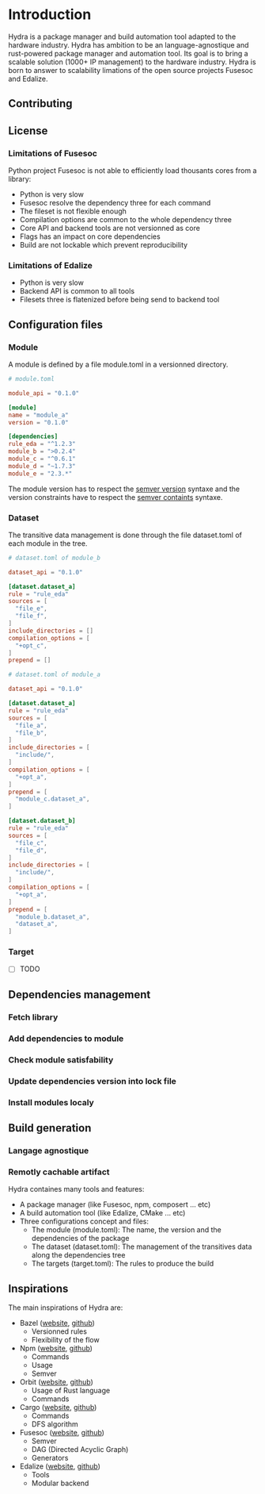 # Introduction

Hydra is a package manager and build automation tool adapted to the hardware industry. Hydra has ambition to be an language-agnostique and rust-powered package manager and automation tool. Its goal is to bring a scalable solution (1000+ IP management) to the hardware industry. Hydra is born to answer to scalability limations of the open source projects Fusesoc and Edalize.

## Contributing

## License

### Limitations of Fusesoc

Python project Fusesoc is not able to efficiently load thousants cores from a library:
  - Python is very slow
  - Fusesoc resolve the dependency three for each command
  - The fileset is not flexible enough
  - Compilation options are common to the whole dependency three
  - Core API and backend tools are not versionned as core
  - Flags has an impact on core dependencies
  - Build are not lockable which prevent reproducibility

### Limitations of Edalize
  - Python is very slow
  - Backend API is common to all tools
  - Filesets three is flatenized before being send to backend tool

## Configuration files

### Module

A module is defined by a file module.toml in a versionned directory.

``` toml
# module.toml

module_api = "0.1.0"

[module]
name = "module_a"
version = "0.1.0"

[dependencies]
rule_eda = "^1.2.3"
module_b = ">0.2.4"
module_c = "^0.6.1"
module_d = "~1.7.3"
module_e = "2.3.*"
```

The module version has to respect the [semver version](https://docs.rs/semver/latest/semver/struct.Version.html) syntaxe and the version constraints have to respect the [semver containts](https://docs.rs/semver/latest/semver/struct.VersionReq.html) syntaxe.

### Dataset

The transitive data management is done through the file dataset.toml of each module in the tree.

``` toml
# dataset.toml of module_b

dataset_api = "0.1.0"

[dataset.dataset_a]
rule = "rule_eda"
sources = [
  "file_e",
  "file_f",
]
include_directories = []
compilation_options = [
  "+opt_c",
]
prepend = []

```

``` toml
# dataset.toml of module_a

dataset_api = "0.1.0"

[dataset.dataset_a]
rule = "rule_eda"
sources = [
  "file_a",
  "file_b",
]
include_directories = [
  "include/",
]
compilation_options = [
  "+opt_a",
]
prepend = [
  "module_c.dataset_a",
]

[dataset.dataset_b]
rule = "rule_eda"
sources = [
  "file_c",
  "file_d",
]
include_directories = [
  "include/",
]
compilation_options = [
  "+opt_a",
]
prepend = [
  "module_b.dataset_a",
  "dataset_a",
]

```

### Target

- [ ] TODO

## Dependencies management

### Fetch library
### Add dependencies to module
### Check module satisfability
### Update dependencies version into lock file
### Install modules localy

## Build generation



### Langage agnostique
### Remotly cachable artifact
Hydra containes many tools and features:
  - A package manager (like Fusesoc, npm, composert ... etc)
  - A build automation tool (like Edalize, CMake ... etc)
  - Three configurations concept and files:
    - The module (module.toml): The name, the version and the dependencies of the package
    - The dataset (dataset.toml): The management of the transitives data along the dependencies tree
    - The targets (target.toml): The rules to produce the build

## Inspirations

The main inspirations of Hydra are:
  - Bazel ([website](https://bazel.build/), [github](https://github.com/bazelbuild/bazel/))
    - Versionned rules
    - Flexibility of the flow
  - Npm ([website](https://www.npmjs.com/), [github](https://github.com/npm/cli))
    - Commands
    - Usage
    - Semver
  - Orbit ([website](https://chaseruskin.github.io/orbit/), [github](https://github.com/chaseruskin/orbit))
    - Usage of Rust language
    - Commands
  - Cargo ([website](https://doc.rust-lang.org/cargo/), [github](https://github.com/rust-lang/cargo))
    - Commands
    - DFS algorithm
  - Fusesoc ([website](https://fusesoc.readthedocs.io/en/stable/user/overview.html), [github](https://github.com/olofk/fusesoc))
    - Semver
    - DAG (Directed Acyclic Graph)
    - Generators
  - Edalize ([website](https://edalize.readthedocs.io/en/latest/), [github](https://github.com/olofk/edalize))
    - Tools
    - Modular backend